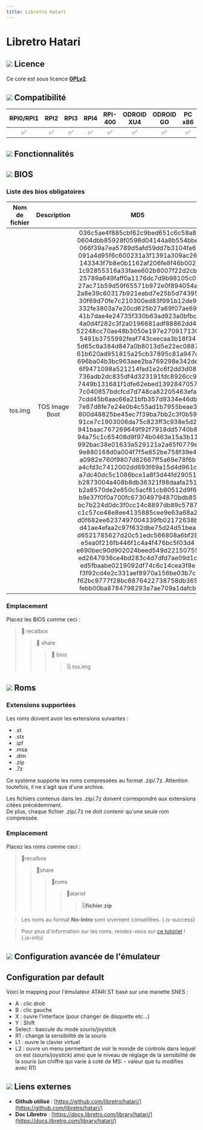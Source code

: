 ```yaml
---
title: Libretro Hatari
---
```


# Libretro Hatari

## 

## ![](./gerald-g-parchment-background-or-border-5.svg) Licence

Ce core est sous licence [**GPLv2**](https://github.com/libretro/hatari/blob/master/readme.txt).

## ![](./compatibility.png) Compatibilité

| RPI0/RPI1 | RPI2 | RPI3 | RPI4 | RPI-400 | ODROID XU4 | ODROID GO | PC x86 | PC X86\_64 |
| :---: | :---: | :---: | :---: | :---: | :---: | :---: | :---: | :---: |
| ✅ | ✅ | ✅ | ✅ | ✅ | ✅ | ✅ | ✅ | ✅ |

## ![](./cogwheel-145804_640.png) Fonctionnalités



## ![](./tqfp32.svg) BIOS

### Liste des bios obligatoires

| **Nom de fichier** | Description | MD5 | Fourni |
| :---: | :---: | :---: | :---: |
| tos.img | TOS Image Boot | 036c5ae4f885cbf62c9bed651c6c58a8 0604dbb85928f0598d04144a8b554bbe 066f39a7ea5789d5afd59dd7b3104fa6 091a4d95f6c600231a3f1391a309ac26 143343f7b8e0b1162af206fe8f46b002 1c92855316a33faee602b8007f22d2cb 25789a649faff0a1176dc7d9b98105c0 27ac71b59d59f65571b972e0f894054a 2a8e39c60317b921eabd7e25b5d74395 30f69d70fe7c210300ed83f991b12de9 332fe3803a7e20cd625b27a69f07ae69 41b7dae4e24735f330b63ad923a0bfbc 4a0d4f282c3f2a0196681adf88862dd4 52248cc70ae48b3050e197e270917130 5491b3755992feaf743ceecaa3b18f34 5d65c6a384d847a0b8013d5e22ec0887 61b620ad951815a25cb37895c81a947c 696ba04b3bc963aee2ba769298e342de 6f9471098a521214fad1e2c6f2dd3d08 736adb2dc835df4d323191fdc8926cc9 7449b131681f1dfe62ebed1392847057 7c040857bdcfcd7d748ca82205463efa 7cdd45b6aac66a21bfb357d9334e46db 7e87d8fe7e24e0b4c55ad1b7955beae3 800d48825be45ec7f39ba7bb2c3f0b59 91ce7c1903006da75c823ff3c938e5d2 941baac767269649f92f7918dd5740b8 94a75c1c65408d9f974b0463e15a3b11 992bac38e01633a529121a2a65f0779e 9e880168d0a004f7f5e852be758f39e4 a0982e760f9807d82667ff5a69e78f6b a4cfd3c7412002dd693f69a15d4d961c a7dc40dc5c1086bce1a8f3d44fd29051 b2873004a408b8db36321f98daafa251 b2a8570de2e850c5acf81cb80512d9f6 b9e37f0f0a700fc673049794870bdb85 bc7b224d0dc3f0cc14c8897db89c5787 c1c57ce48e8ee4135885cee9e63a68a2 d0f682ee6237497004339fb02172638b d41ae4efaa2c97f632dbe75d24d51bea d6521785627d20c51edc566808a6bf28 e5ea0f216fb446f1c4a4f476bc5f03d4 e690bec90d902024beed549d22150755 ed2647936ce4bd283c4d7dfd7ae09d1c ed5fbaabe0219092df74c6c14cea3f8e f3f92cd4e2c331aef8970a156be03b7c f62bc9777f28bc6876422738758db365 febb00ba8784798293a7ae709a1dafcb | ❌ |

### Emplacement

Placez les BIOS comme ceci :

> 📁 recalbox
>
> > 📁 share
> >
> > > 📁 bios
> > >
> > > > 🗒 tos.img

## ![](./rom-30098_640.png) Roms

### **Extensions supportées**

Les roms doivent avoir les extensions suivantes :

* .st
* .stx
* .ipf
* .msa
* .dim
* .zip
* .7z

Ce système supporte les roms compressées au format .zip/.7z. Attention toutefois, il ne s'agit que d'une archive.

Les fichiers contenus dans les .zip/.7z doivent correspondre aux extensions citées précédemment.  
De plus, chaque fichier .zip/.7z ne doit contenir qu'une seule rom compressée.

### **Emplacement**

Placez les roms comme ceci : 

> 📁recalbox
>
> > 📁share
> >
> > > 📁roms
> > >
> > > > 📁atarist
> > > >
> > > > > 🗒**fichier.zip**


>Les roms au format **No-Intro** sont vivement conseillées.
{.is-success}


>Pour plus d'information sur les roms, rendez-vous sur [ce tutoriel](/fr/tutoriels/jeux/generalite/les-roms-et-les-isos) !
{.is-info}

## ![](./hammer-28636_640.png) Configuration avancée de l'émulateur

### 

## **Configuration par default**

Voici le mapping pour l'émulateur ATARI ST basé sur une manette SNES :

* A : clic droit
* B : clic gauche
* X : ouvre l'interface \(pour changer de disquette etc...\)
* Y : Shift
* Select : bascule du mode souris/joystick
* R1 : change la sensibilité de la souris
* L1 : ouvre le clavier virtuel
* L2 : ouvre un menu permettant de voir le monde de controle dans lequel on est \(souris/joystick\) ainsi que le niveau de réglage de la sensibilité de la souris \(un chiffre qui varie à coté de MS: - valeur que tu modifies avec R1\)

## ![](./kisspng-web-development-world-wide-web-computer-icons-webs-world-wide-web-icon-png-5ab05c24477216.4540070115215073642927.png) Liens externes

* **Github utilisé** : [https://github.com/libretro/hatari/](https://github.com/libretro/hatari/)
* **Doc Libretro** : [https://docs.libretro.com/library/hatari/](https://docs.libretro.com/library/hatari/)


